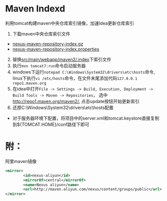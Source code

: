 # Maven Indexd

利用tomcat构建maven中央仓库索引镜像，加速Idea更新仓库索引
1. 下载maven中央仓库索引文件 
* [nexus-maven-repository-index.gz](http://repo1.maven.org/maven2/.index/nexus-maven-repository-index.gz)
* [nexus-maven-repository-index.properties](http://repo1.maven.org/maven2/.index/nexus-maven-repository-index.properties)

2. 替换[src/main/webapp/maven2/.index](file:./src/main/webapp/maven2/.index)下索引文件
3. 执行`mvn tomcat7:run`命令启动服务器
4. windows下运行`notepad C:\Windows\System32\drivers\etc\hosts`命令, linux下执行`vi /etc/hosts`命令，在文件末尾添加代码`127.0.0.1 repo1.maven.org`
5. 在idea中打开`File -> Settings -> Build, Execution, Deployment -> Build Tools -> Maven -> Repositories`， 选中<http://repo1.maven.org/maven2/>, 点击update按钮开始更新索引
6. 还原C:\Windows\System32\drivers\etc\hosts配置

* 对于服务器环境下配置，将项目中的server.xml和tomcat.keystore直接复制到${TOMCAT.HOME}/conf路径下即可

# 附： 
阿里maven镜像
```xml
<mirror>
        <id>nexus-aliyun</id>
        <mirrorOf>central</mirrorOf>
        <name>Nexus aliyun</name>
        <url>http://maven.aliyun.com/nexus/content/groups/public</url>
</mirror>
```
